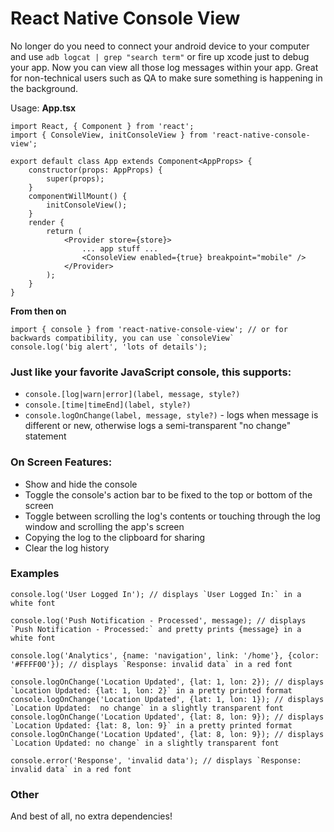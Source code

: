 # React Native Console View

No longer do you need to connect your android device to your computer and use `adb logcat | grep "search term"` or fire up xcode just to debug your app. Now you can view all those log messages within your app. Great for non-technical users such as QA to make sure something is happening in the background.

Usage: 
**App.tsx**

    import React, { Component } from 'react';
    import { ConsoleView, initConsoleView } from 'react-native-console-view';
    
    export default class App extends Component<AppProps> {
        constructor(props: AppProps) {
            super(props);
        }
        componentWillMount() {
            initConsoleView();
        }
        render {
            return (
                <Provider store={store}>
                    ... app stuff ...
                    <ConsoleView enabled={true} breakpoint="mobile" />
                </Provider>
            );
        }
    }


**From then on**

    import { console } from 'react-native-console-view'; // or for backwards compatibility, you can use `consoleView`
    console.log('big alert', 'lots of details');

### Just like your favorite JavaScript console, this supports:
- `console.[log|warn|error](label, message, style?)`
- `console.[time|timeEnd](label, style?)`
- `console.logOnChange(label, message, style?)` - logs when message is different or new, otherwise logs a semi-transparent "no change" statement

### On Screen Features:
- Show and hide the console
- Toggle the console's action bar to be fixed to the top or bottom of the screen
- Toggle between scrolling the log's contents or touching through the log window and scrolling the app's screen
- Copying the log to the clipboard for sharing
- Clear the log history

### Examples

    console.log('User Logged In'); // displays `User Logged In:` in a white font

    console.log('Push Notification - Processed', message); // displays `Push Notification - Processed:` and pretty prints {message} in a white font

    console.log('Analytics', {name: 'navigation', link: '/home'}, {color: '#FFFF00'}); // displays `Response: invalid data` in a red font

    console.logOnChange('Location Updated', {lat: 1, lon: 2}); // displays `Location Updated: {lat: 1, lon: 2}` in a pretty printed format
    console.logOnChange('Location Updated', {lat: 1, lon: 1}); // displays `Location Updated:  no change` in a slightly transparent font
    console.logOnChange('Location Updated', {lat: 8, lon: 9}); // displays `Location Updated: {lat: 8, lon: 9}` in a pretty printed format
    console.logOnChange('Location Updated', {lat: 8, lon: 9}); // displays `Location Updated: no change` in a slightly transparent font

    console.error('Response', 'invalid data'); // displays `Response: invalid data` in a red font

### Other
And best of all, no extra dependencies!
